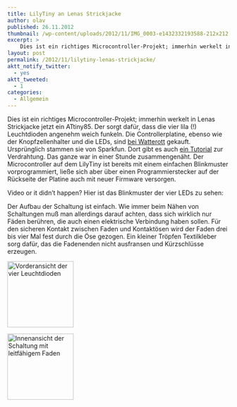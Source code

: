 ```yaml
---
title: LilyTiny an Lenas Strickjacke
author: olav
published: 26.11.2012
thumbnail: /wp-content/uploads/2012/11/IMG_0003-e1432332193588-212x212.jpg
excerpt: >
    Dies ist ein richtiges Microcontroller-Projekt; immerhin werkelt in Lenas Strickjacke jetzt ein ATtiny85. Der sorgt dafür, dass die vier lila (!) Leuchtdioden angenehm weich funkeln. Die Controllerplatine, ebenso wie der Knopfzellenhalter und die LEDs, sind bei Watterott gekauft. Ursprünglich stammen sie von Sparkfun.
layout: post
permalink: /2012/11/lilytiny-lenas-strickjacke/
aktt_notify_twitter:
  - yes
aktt_tweeted:
  - 1
categories:
  - Allgemein
---
```

Dies ist ein richtiges Microcontroller-Projekt; immerhin werkelt in Lenas Strickjacke jetzt ein ATtiny85. Der sorgt dafür, dass die vier lila (!) Leuchtdioden angenehm weich funkeln. Die Controllerplatine, ebenso wie der Knopfzellenhalter und die LEDs, sind [bei Watterott][1] gekauft. Ursprünglich stammen sie von Sparkfun. Dort gibt es auch [ein Tutorial][2] zur Verdrahtung. Das ganze war in einer Stunde zusammengenäht. Der Microcontroller auf dem LilyTiny ist bereits mit einem einfachen Blinkmuster vorprogrammiert, ließe sich aber über einen Programmierstecker auf der Rückseite der Platine auch mit neuer Firmware versorgen.

Video or it didn&#8217;t happen? Hier ist das Blinkmuster der vier LEDs zu sehen:



Der Aufbau der Schaltung ist einfach. Wie immer beim Nähen von Schaltungen muß man allerdings darauf achten, dass sich wirklich nur Fäden berühren, die auch einen elektrische Verbindung haben sollen. Für den sicheren Kontakt zwischen Faden und Kontaktösen wird der Faden drei bis vier Mal fest durch die Öse gezogen. Ein kleiner Tröpfen Textilkleber sorg dafür, das die Fadenenden nicht ausfransen und Kürzschlüsse erzeugen.

<!-- see gallery_shortcode() in wp-includes/media.php -->

<div id='gallery-16' class='gallery galleryid-762 gallery-columns-2 gallery-size-thumbnail'>
  <dl class='gallery-item'>
    <dt class='gallery-icon'>
      <a href='http://wp-tinkerthon.vm.lst.pm/wp-content/uploads/2012/11/IMG_0001-e1353917924373.jpg' rel="lightbox[762]" title="LilyTiny an Lenas Strickjacke"><img width="150" height="150" src="http://wp-tinkerthon.vm.lst.pm/wp-content/uploads/2012/11/IMG_0001-e1353917924373-150x150.jpg" class="attachment-thumbnail" alt="Vorderansicht der vier Leuchtdioden" /></a>
    </dt>
  </dl>

  <dl class='gallery-item'>
    <dt class='gallery-icon'>
      <a href='http://wp-tinkerthon.vm.lst.pm/wp-content/uploads/2012/11/IMG_0003-e1353917952709.jpg' rel="lightbox[762]" title="LilyTiny an Lenas Strickjacke"><img width="150" height="150" src="http://wp-tinkerthon.vm.lst.pm/wp-content/uploads/2012/11/IMG_0003-e1353917940519-150x150.jpg" class="attachment-thumbnail" alt="Innenansicht der Schaltung mit leitfähigem Faden" /></a>
    </dt>
  </dl>

  <br style="clear: both" /> <br style='clear: both;' />
</div>

 [1]: http://www.watterott.com/de/LilyTiny
 [2]: https://www.sparkfun.com/products/10899
